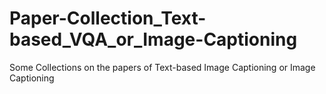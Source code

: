 # Paper-Collection_Text-based_VQA_or_Image-Captioning
Some Collections on the papers of Text-based Image Captioning or Image Captioning
